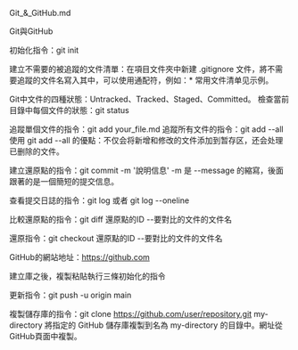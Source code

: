 Git_&_GitHub.md

Git與GitHub

初始化指令：git init

建立不需要的被追蹤的文件清單：在項目文件夾中新建 .gitignore 文件，將不需要追蹤的文件名寫入其中，可以使用通配符，例如：*
常用文件清单见示例。

Git中文件的四種狀態：Untracked、Tracked、Staged、Committed。
檢查當前目錄中每個文件的狀態：git status

追蹤單個文件的指令：git add your_file.md
追蹤所有文件的指令：git add --all
使用 git add --all 的優點：不仅会将新增和修改的文件添加到暂存区，还会处理已删除的文件。

建立還原點的指令：git commit -m '說明信息'
-m 是 --message 的縮寫，後面跟著的是一個簡短的提交信息。

查看提交日誌的指令：git log 或者 git log --oneline

比較還原點的指令：git diff 還原點的ID --要對比的文件的文件名

還原指令：git checkout 還原點的ID --要對比的文件的文件名

GitHub的網站地址：https://github.com

建立庫之後，複製粘貼執行三條初始化的指令

更新指令：git push -u origin main

複製儲存庫的指令：git clone https://github.com/user/repository.git my-directory
將指定的 GitHub 儲存庫複製到名為 my-directory 的目錄中。網址從GitHub頁面中複製。